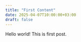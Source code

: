 ```yaml
---
title: "First Content"
date: 2025-04-07T10:00:00+03:00
draft: false
---
```


Hello world! This is first post.